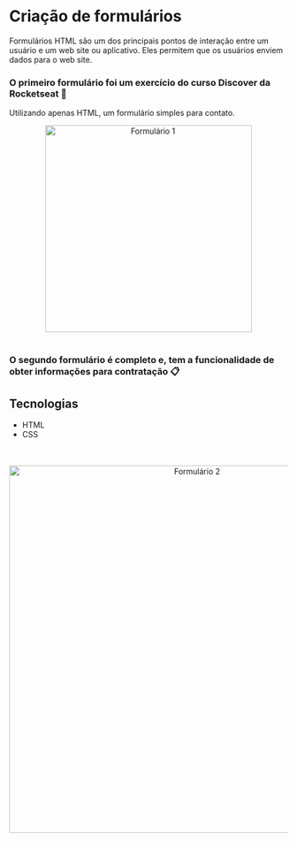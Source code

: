# Criação de formulários

Formulários HTML são um dos principais pontos de interação entre um usuário e um web site ou aplicativo. Eles permitem que os usuários enviem dados para o web site. 

### O primeiro formulário foi um exercício do curso Discover da Rocketseat 🚀
Utilizando apenas HTML, um formulário simples para contato.
<br>
<div align= "center">
       <img width="374" alt="Formulário 1" src="https://user-images.githubusercontent.com/89019231/152158659-e7391803-1878-4876-9431-5271c4f8b6ef.png">
  </div>
  <br>
  
### O segundo formulário é completo e, tem a funcionalidade de obter informações para contratação 📋

## Tecnologias

- HTML
- CSS
<br>
<br>
<div align="center">
       <img width="664" alt="Formulário 2" src="https://user-images.githubusercontent.com/89019231/152159593-5df40ada-4500-495d-80f9-bbf0306c9eaa.png">
</div>

